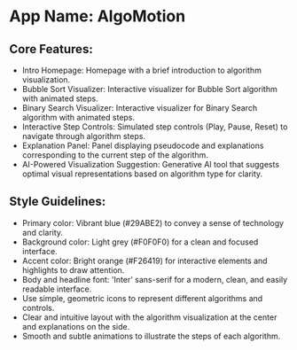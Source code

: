 # **App Name**: AlgoMotion

## Core Features:

- Intro Homepage: Homepage with a brief introduction to algorithm visualization.
- Bubble Sort Visualizer: Interactive visualizer for Bubble Sort algorithm with animated steps.
- Binary Search Visualizer: Interactive visualizer for Binary Search algorithm with animated steps.
- Interactive Step Controls: Simulated step controls (Play, Pause, Reset) to navigate through algorithm steps.
- Explanation Panel: Panel displaying pseudocode and explanations corresponding to the current step of the algorithm.
- AI-Powered Visualization Suggestion: Generative AI tool that suggests optimal visual representations based on algorithm type for clarity. 

## Style Guidelines:

- Primary color: Vibrant blue (#29ABE2) to convey a sense of technology and clarity.
- Background color: Light grey (#F0F0F0) for a clean and focused interface.
- Accent color: Bright orange (#F26419) for interactive elements and highlights to draw attention.
- Body and headline font: 'Inter' sans-serif for a modern, clean, and easily readable interface.
- Use simple, geometric icons to represent different algorithms and controls.
- Clear and intuitive layout with the algorithm visualization at the center and explanations on the side.
- Smooth and subtle animations to illustrate the steps of each algorithm.